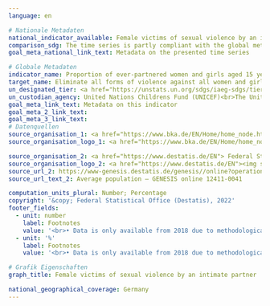 ```yaml
---
language: en    

# Nationale Metadaten    
national_indicator_available: Female victims of sexual violence by an intimate partner    
comparison_sdg: The time series is partly compliant with the global metadata.    
goal_meta_national_link_text: Metadata on the presented time series    

# Globale Metadaten    
indicator_name: Proportion of ever-partnered women and girls aged 15 years and older subjected to physical, sexual or psychological violence by a current or former intimate partner in the previous 12 months, by form of violence and by age    
target_name: Eliminate all forms of violence against all women and girls in the public and private spheres, including trafficking and sexual and other types of exploitation    
un_designated_tier: <a href="https://unstats.un.org/sdgs/iaeg-sdgs/tier-classification/" title="Click here for more information on the UN tier classification."  target="_blank">Tier I</a>    
un_custodian_agency: United Nations Childrens Fund (UNICEF)<br>The United Nations Entity for Gender Equality and the Empowerment of Women (UN Women)<br>United Nations Population Fund (UNFPA)<br>World Health Organization (WHO)<br>United Nations Office on Drugs and Crime (UNODC)    
goal_meta_link_text: Metadata on this indicator    
goal_meta_2_link_text:     
goal_meta_3_link_text:         
# Datenquellen
source_organisation_1: <a href="https://www.bka.de/EN/Home/home_node.htm"> Federal Criminal Police Office </a>
source_organisation_logo_1: <a href="https://www.bka.de/EN/Home/home_node.htm"><img src="https://g205sdgs.github.io/sdg-indicators/public/OrgImgEn/bka.png" alt="Logo bka" style="height:60px; width:148px"/></a>

source_organisation_2: <a href="https://www.destatis.de/EN"> Federal Statistical Office (Destatis) </a>
source_organisation_logo_2: <a href="https://www.destatis.de/EN"><img src="https://g205sdgs.github.io/sdg-indicators/public/OrgImgEn/destatis.png" alt="Logo destatis" style="height:60px; width:148px"/></a>
source_url_2: https://www-genesis.destatis.de/genesis//online?operation=table&code=12411-0041&bypass=true&levelindex=1&levelid=1639396599054#abreadcrumb
source_url_text_2: Average population – GENESIS online 12411-0041

computation_units_plural: Number; Percentage    
copyright: '&copy; Federal Statistical Office (Destatis), 2022'    
footer_fields:
  - unit: number
    label: Footnotes
    value: '<br>• Data is only available from 2018 due to methodological changes. The data is based on a special evaluation and is not publicly available.<br>• For recorded victims, the year of the offence can also be before the reporting year (outgoing statistics). Persons who were recorded as victims more than once in the reporting year are counted more than once accordingly. <br>• Female victims of sexual violence by an intimate partner (in %): 2020 preliminary data. In contrast to the police crime statistics (PKS), the average population is used to calculate the number of victims per 100,000 inhabitants instead of the population as of 31 December of the previous year.<br>• x'
  - unit: '%'
    label: Footnotes
    value: '<br>• Data is only available from 2018 due to methodological changes. The data is based on a special evaluation and is not publicly available.<br>• For recorded victims, the year of the offence can also be before the reporting year (outgoing statistics). Persons who were recorded as victims more than once in the reporting year are counted more than once accordingly. <br>• Female victims of sexual violence by an intimate partner (in %): 2020 preliminary data. In contrast to the police crime statistics (PKS), the average population is used to calculate the number of victims per 100,000 inhabitants instead of the population as of 31 December of the previous year.<br>• y'    

# Grafik Eigenschaften    
graph_title: Female victims of sexual violence by an intimate partner    

national_geographical_coverage: Germany    
---
```


<span></span>
